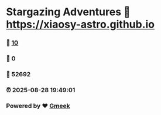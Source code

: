 # Stargazing Adventures :link: https://xiaosy-astro.github.io 
### :page_facing_up: [10](https://xiaosy-astro.github.io/tag.html) 
### :speech_balloon: 0 
### :hibiscus: 52692 
### :alarm_clock: 2025-08-28 19:49:01 
### Powered by :heart: [Gmeek](https://github.com/Meekdai/Gmeek)

